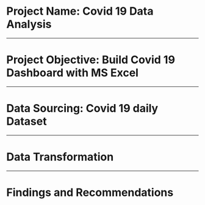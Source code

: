 # Project Name: Covid 19 Data Analysis

----
# Project Objective: Build Covid 19 Dashboard with MS Excel



----
# Data Sourcing:  Covid 19 daily Dataset



----
# Data Transformation



----
# Findings and Recommendations
